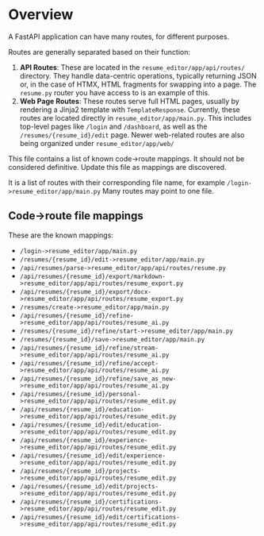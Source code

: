 # Overview

A FastAPI application can have many routes, for different purposes.

Routes are generally separated based on their function:

1.  **API Routes**: These are located in the `resume_editor/app/api/routes/` directory. They handle data-centric operations, typically returning JSON or, in the case of HTMX, HTML fragments for swapping into a page. The `resume.py` router you have access to is an example of this.
2.  **Web Page Routes**: These routes serve full HTML pages, usually by rendering a Jinja2 template with `TemplateResponse`. Currently, these routes are located directly in `resume_editor/app/main.py`. This includes top-level pages like `/login` and `/dashboard`, as well as the `/resumes/{resume_id}/edit` page. Newer web-related routes are also being organized under `resume_editor/app/web/`

This file contains a list of known code->route mappings. It should not be considered definitive. Update this file as mappings are discovered.

It is a list of routes with their corresponding file name, for example `/login->resume_editor/app/main.py`
Many routes may point to one file.

## Code->route file mappings

These are the known mappings:
- `/login->resume_editor/app/main.py`
- `/resumes/{resume_id}/edit->resume_editor/app/main.py`
- `/api/resumes/parse->resume_editor/app/api/routes/resume.py`
- `/api/resumes/{resume_id}/export/markdown->resume_editor/app/api/routes/resume_export.py`
- `/api/resumes/{resume_id}/export/docx->resume_editor/app/api/routes/resume_export.py`
- `/resumes/create->resume_editor/app/main.py`
- `/api/resumes/{resume_id}/refine->resume_editor/app/api/routes/resume_ai.py`
- `/resumes/{resume_id}/refine/start->resume_editor/app/main.py`
- `/resumes/{resume_id}/save->resume_editor/app/main.py`
- `/api/resumes/{resume_id}/refine/stream->resume_editor/app/api/routes/resume_ai.py`
- `/api/resumes/{resume_id}/refine/accept->resume_editor/app/api/routes/resume_ai.py`
- `/api/resumes/{resume_id}/refine/save_as_new->resume_editor/app/api/routes/resume_ai.py`
- `/api/resumes/{resume_id}/personal->resume_editor/app/api/routes/resume_edit.py`
- `/api/resumes/{resume_id}/education->resume_editor/app/api/routes/resume_edit.py`
- `/api/resumes/{resume_id}/edit/education->resume_editor/app/api/routes/resume_edit.py`
- `/api/resumes/{resume_id}/experience->resume_editor/app/api/routes/resume_edit.py`
- `/api/resumes/{resume_id}/edit/experience->resume_editor/app/api/routes/resume_edit.py`
- `/api/resumes/{resume_id}/projects->resume_editor/app/api/routes/resume_edit.py`
- `/api/resumes/{resume_id}/edit/projects->resume_editor/app/api/routes/resume_edit.py`
- `/api/resumes/{resume_id}/certifications->resume_editor/app/api/routes/resume_edit.py`
- `/api/resumes/{resume_id}/edit/certifications->resume_editor/app/api/routes/resume_edit.py`
